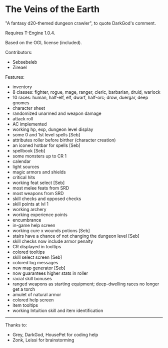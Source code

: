 The Veins of the Earth
=========

"A fantasy d20-themed dungeon crawler", to quote DarkGod's comment.

Requires T-Engine 1.0.4.

Based on the OGL license (included).

Contributors:
- Sebsebeleb
- Zireael

Features:
- inventory
- 8 classes: fighter, rogue, mage, ranger, cleric, barbarian, druid, warlock
- 10 races: human, half-elf, elf, dwarf, half-orc; drow, duergar, deep gnomes
- character sheet
- randomized unarmed and weapon damage
- attack roll
- AC implemented
- working hp, exp, dungeon level display
- some 0 and 1st level spells [Seb]
- attributes roller before birther (character creation)
- an iconed hotbar for spells [Seb]
- spellbook [Seb]
- some monsters up to CR 1
- calendar
- light sources
- magic armors and shields
- critical hits
- working feat select [Seb]
- most melee feats from SRD
- most weapons from SRD
- skill checks and opposed checks
- skill points at lvl 1
- working archery
- working experience points
- encumbrance
- in-game help screen
- working cure x wounds potions [Seb]
- stairs have a chance of not changing the dungeon level [Seb]
- skill checks now include armor penalty
- CR displayed in tooltips
- colored tooltips
- skill select screen [Seb]
- colored log messages
- new map generator [Seb]
-  now guarantees higher stats in roller
- racial skill bonuses
- ranged weapons as starting equipment; deep-dwelling races no longer get a torch
- amulet of natural armor
- colored help screen
- item tooltips
- working Intuition skill and item identification

***
Thanks to:
- Grey, DarkGod, HousePet for coding help
- Zonk, Leissi for brainstorming

